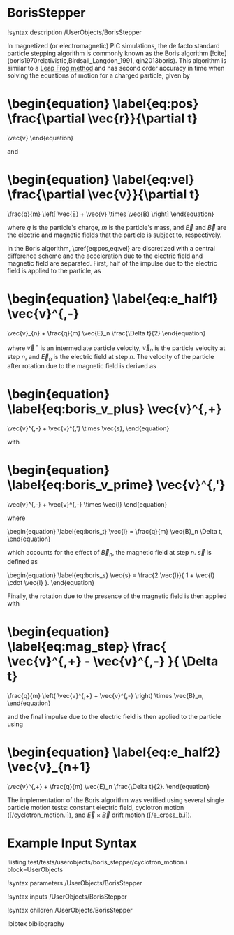 # BorisStepper

!syntax description /UserObjects/BorisStepper

In magnetized (or electromagnetic) PIC simulations, the de facto standard particle stepping algorithm is commonly known as the Boris algorithm [!cite](boris1970relativistic,Birdsall_Langdon_1991, qin2013boris). This algorithm is similar to a [Leap Frog method](userobjects/LeapFrogStepper.md) and has second order accuracy in time when solving the equations of motion for a charged particle, given by

\begin{equation} \label{eq:pos}
  \frac{\partial \vec{r}}{\partial t}
  =
  \vec{v}
\end{equation}

and

\begin{equation} \label{eq:vel}
  \frac{\partial \vec{v}}{\partial t}
  =
  \frac{q}{m}
  \left[
    \vec{E}
    +
    \vec{v}
    \times
    \vec{B}
  \right]
\end{equation}

where $q$ is the particle's charge, $m$ is the particle's mass, and  $\vec{E}$ and $\vec{B}$ are the electric and magnetic fields that the particle is subject to, respectively.

In the Boris algorithm, \cref{eq:pos,eq:vel} are discretized with a central difference scheme and the acceleration due to the electric field and magnetic field are separated. First, half of the impulse due to the electric field is applied to the particle, as

\begin{equation} \label{eq:e_half1}
  \vec{v}^{\,-}
  =
  \vec{v}_{n}
  +
  \frac{q}{m}
  \vec{E}_n
  \frac{\Delta t}{2}
\end{equation}

where $\vec{v}^{\,-}$ is an intermediate particle velocity, $\vec{v}_{n}$ is the particle velocity at step $n$, and $\vec{E}_{n}$ is the electric field at step $n$. The velocity of the particle after rotation due to the magnetic field is derived as

\begin{equation} \label{eq:boris_v_plus}
  \vec{v}^{\,+}
  =
  \vec{v}^{\,-}
  +
  \vec{v}^{\,'}
  \times
  \vec{s},
\end{equation}

with

\begin{equation} \label{eq:boris_v_prime}
  \vec{v}^{\,'}
  =
  \vec{v}^{\,-}
  +
  \vec{v}^{\,-}
  \times
  \vec{l}
\end{equation}

where

\begin{equation} \label{eq:boris_t}
  \vec{l} =
  \frac{q}{m}
  \vec{B}_n
  \Delta t,
\end{equation}

which accounts for the effect of $\vec{B}_n$, the magnetic field at step $n$. $\vec{s}$ is defined as

\begin{equation} \label{eq:boris_s}
  \vec{s} =
  \frac{2 \vec{l}}{
    1 + \vec{l} \cdot \vec{l}
  }.
\end{equation}

Finally, the rotation due to the presence of the magnetic field is then applied with

\begin{equation} \label{eq:mag_step}
  \frac{
    \vec{v}^{\,+}
    -
    \vec{v}^{\,-}
  }{ \Delta t}
  =
  \frac{q}{m}
  \left(
    \vec{v}^{\,+}
    +
    \vec{v}^{\,-}
  \right)
  \times
  \vec{B}_n,
\end{equation}

and the final impulse due to the electric field is then applied to the particle using

\begin{equation} \label{eq:e_half2}
  \vec{v}_{n+1}
  =
  \vec{v}^{\,+}
  +
  \frac{q}{m}
  \vec{E}_n
  \frac{\Delta t}{2}.
\end{equation}

The implementation of the Boris algorithm was verified using several single particle motion tests: constant electric field, cyclotron motion ([/cyclotron_motion.i]), and $\vec{E} \times \vec{B}$ drift motion ([/e_cross_b.i]).

# Example Input Syntax

!listing test/tests/userobjects/boris_stepper/cyclotron_motion.i block=UserObjects

!syntax parameters /UserObjects/BorisStepper

!syntax inputs /UserObjects/BorisStepper

!syntax children /UserObjects/BorisStepper

!bibtex bibliography
